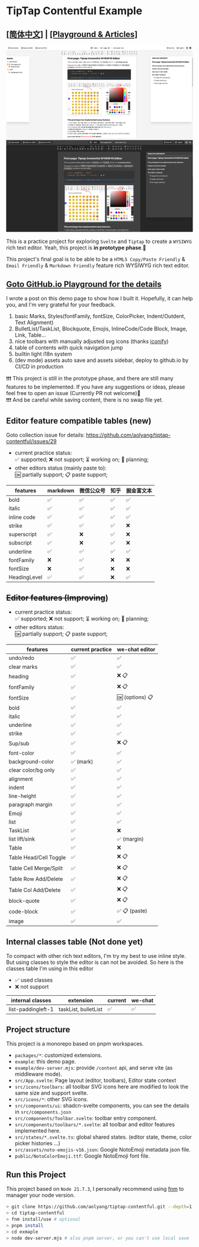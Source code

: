 # TipTap Contentful Example

## [[简体中文]](./README.zh.md) | [[Playground & Articles]](https://aolyang.github.io/tiptap-contentful)

![first view](./example/public/doc-imgs/first-view.png)
![first view 2](./example/public/doc-imgs/first-view2.png)

This is a practice project for exploring `Svelte` and `Tiptap` to create a `WYSIWYG` rich text editor.
Yeah, this project is **in prototype phase**.🤣

This project's final goal is to be able to be a `HTML5 Copy/Paste Friendly` & `Email Friendly` & `Markdown Friendly`
feature rich WYSIWYG rich text editor.

## [Goto GitHub.io Playground for the details](https://aolyang.github.io/tiptap-contentful)

I wrote a post on this demo page to show how I built it. Hopefully, it can help you, and I'm very grateful for your
feedback.

1. basic Marks, Styles(fontFamily, fontSize, ColorPicker, Indent/Outdent, Text Alignment)
2. BulletList/TaskList, Blockquote, Emojis, InlineCode/Code Block, Image, Link, Table...
3. nice toolbars with manually adjusted svg icons (thanks [iconify](https://icon-sets.iconify.design/))
4. table of contents with quick navigation jump
5. builtin light i18n system
6. (dev mode) assets auto save and assets sidebar, deploy to github.io by CI/CD in production

❗️❗️❗ This project is still in the prototype phase, and there are still many features to be implemented. If you have any
suggestions or ideas, please feel free to open an issue (Currently PR not welcome)🙏     
❗️❗️❗ And be careful while saving content, there is no swap file yet.

## Editor feature compatible tables (new)

Goto collection issue for details: https://github.com/aolyang/tiptap-contentful/issues/29

+ current practice status:  
  ✅ supported; ❌ not support; ⏳ working on; 🚧 planning;
+ other editors status (mainly paste to):  
  🆗 partially support; 📋 paste support;

| features     | markdown | 微信公众号 | 知乎 | 掘金富文本 |
|--------------|----------|-------|----|-------|
| bold         | ✅        | ✅     | ✅  | ✅     |
| italic       | ✅        | ✅     | ✅  | ✅     |
| inline code  | ✅        | ✅     | ✅  | ✅     |
| strike       | ✅        | ✅     | ✅  | ❌     |
| superscript  | ✅        | ❌     | ✅  | ❌     |
| subscript    | ✅        | ❌     | ✅  | ❌     |
| underline    | ✅        | ✅     | ✅  | ✅     |
| fontFamily   | ❌        | ✅     | ❌  | ❌     |
| fontSize     | ❌        | ✅     | ❌  | ❌     |
| HeadingLevel | ✅        | ✅     | ❌  | ✅     |

## ~~Editor features (Improving~~)

+ current practice status:  
  ✅ supported; ❌ not support; ⏳ working on; 🚧 planning;
+ other editors status:  
  🆗 partially support; 📋 paste support;

| features               | current practice | we-chat editor  |
|------------------------|------------------|-----------------|
| undo/redo              | ✅                | ✅               |
| clear marks            | ✅                | ✅               |
| heading                | ✅                | ❌ 📋            |
| fontFamily             | ✅                | ❌ 📋            |
| fontSize               | ✅                | 🆗 (options) 📋 |
| bold                   | ✅                | ✅               |
| italic                 | ✅                | ✅               |
| underline              | ✅                | ✅               |
| strike                 | ✅                | ✅               |
| Sup/sub                | ✅                | ❌ 📋            |
| font-color             | ✅                | ✅               |
| background-color       | ✅ (mark)         | ✅               |
| clear color/bg only    | ✅                | ✅               |
| alignment              | ✅                | ✅               |
| indent                 | ✅                | ✅               |
| line-height            | ✅                | ✅               |
| paragraph margin       | ✅                | ✅               |
| Emoji                  | ✅                | ✅               |
| list                   | ✅                | ✅               |
| TaskList               | ✅                | ❌               |
| list lift/sink         | ✅                | ✅ (margin)      |
| Table                  | ✅                | ❌               |
| Table Head/Cell Toggle | ✅                | ❌ 📋            |
| Table Cell Merge/Split | ✅                | ❌ 📋            |
| Table Row Add/Delete   | ✅                | ❌ 📋            |
| Table Col Add/Delete   | ✅                | ❌ 📋            |
| block-quote            | ✅                | ❌ 📋            |
| code-block             | ✅                | ✅ 📋 (paste)    |
| image                  | ✅                | ✅               |

## Internal classes table (Not done yet)

To compact with other rich text editors, I'm try my best to use inline style.
But using classes to style the editor is can not be avoided. So here is the classes table I'm using in this editor

+ ✅ used classes
+ ❌ not support

| internal classes   | extension            | current | we-chat |
|--------------------|----------------------|---------|---------|
| list-paddingleft-1 | taskList, bulletList | ✅       | ✅       |

## Project structure

This project is a monorepo based on pnpm workspaces.

+ `packages/*`: customized extensions.
+ `example`: this demo page.
+ `example/dev-server.mjs`: provide `/content` api, and serve vite (as middleware mode).
+ `src/App.svelte`: Page layout (editor, toolbars), Editor state context
+ `src/icons/toolbars`: all toolbar SVG icons here are modified to look the same size and support svelte.
+ `src/icons/*`: other SVG icons.
+ `src/components/ui`: shadcn-svelte components, you can see the details in `src/components.josn`
+ `src/components/Toolbar.svelte`: toolbar entry component.
+ `src/components/toolbars/*.svelte`: all toolbar and editor features implemented here.
+ `src/states/*.svelte.ts`: global shared states. (editor state, theme, color picker histories ...)
+ `src/assets/noto-emojis-v16.json`: Google NotoEmoji metadata json file.
+ `public/NotoColorEmoji.ttf`: Google NotoEmoji font file.

## Run this Project

This project based on `Node 21.7.3`, I personally recommend using [fnm](https://github.com/Schniz/fnm) to manager your
node version.

```bash
> git clone https://github.com/aolyang/tiptap-contentful.git --depth=1
> cd tiptap-contentful
> fnm install/use # optional
> pnpm install
> cd exmaple 
> node dev-server.mjs # also pnpm server, or you can't use local save
```
